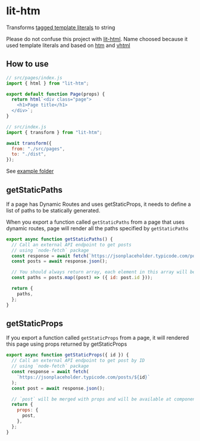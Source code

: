 # lit-htm

Transforms [tagged template literals](https://developer.mozilla.org/en-US/docs/Web/JavaScript/Reference/Template_literals#tagged_templates) to string

Please do not confuse this project with [lit-html](https://www.npmjs.com/package/lit-html).
Name choosed because it used template literals and based on [htm](https://github.com/developit/htm) and [vhtml](https://github.com/developit/vhtml)

## How to use

```js
// src/pages/index.js
import { html } from "lit-htm";

export default function Page(props) {
  return html`<div class="page">
    <h1>Page title</h1>
  </div>`;
}
```

```js
// src/index.js
import { transform } from "lit-htm";

await transform({
  from: "./src/pages",
  to: "./dist",
});
```

See [example folder](./example)

## getStaticPaths

If a page has Dynamic Routes and uses getStaticProps, it needs to define a list of paths to be statically generated.

When you export a function called `getStaticPaths` from a page that uses dynamic routes, page will render all the paths specified by `getStaticPaths`

```js
export async function getStaticPaths() {
  // Call an external API endpoint to get posts
  // using `node-fetch` package
  const response = await fetch(`https://jsonplaceholder.typicode.com/posts/`);
  const posts = await response.json();

  // You should always return array, each element in this array will be passed to the `getStaticProps` and `props`
  const paths = posts.map((post) => ({ id: post.id }));

  return {
    paths,
  };
}
```

## getStaticProps

If you export a function called `getStaticProps` from a page, it will rendered this page using props returned by getStaticProps

```js
export async function getStaticProps({ id }) {
  // Call an external API endpoint to get post by ID
  // using `node-fetch` package
  const response = await fetch(
    `https://jsonplaceholder.typicode.com/posts/${id}`
  );
  const post = await response.json();

  // `post` will be merged with props and will be available at component in `props.post`
  return {
    props: {
      post,
    },
  };
}
```
